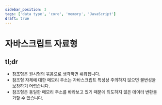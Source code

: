 ```yaml
---
sidebar_position: 3
tags: ['data type', 'core', 'memory', 'JavaScript']
draft: true
---
```


# 자바스크립트 자료형

## tl;dr

- 참조형은 원시형의 묶음으로 생각하면 쉬워집니다.
- 참조형 자체에 대한 메모리 주소는 자바스크립트 특성상 주의하지 않으면 불변성을 보장하기 어렵습니다.
- 참조형은 동일한 메모리 주소를 바라보고 있기 때문에 의도하지 않은 데이터 변환을 가할 수 있습니다.
